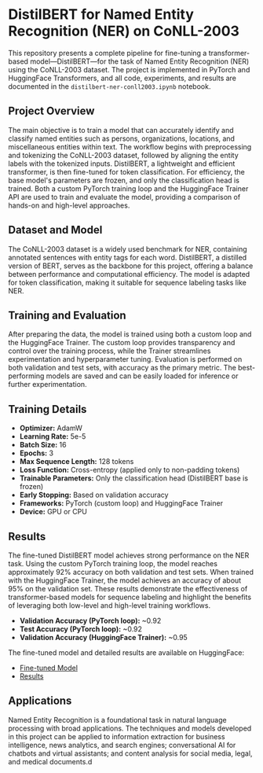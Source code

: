 # DistilBERT for Named Entity Recognition (NER) on CoNLL-2003

This repository presents a complete pipeline for fine-tuning a transformer-based model—DistilBERT—for the task of Named Entity Recognition (NER) using the CoNLL-2003 dataset. The project is implemented in PyTorch and HuggingFace Transformers, and all code, experiments, and results are documented in the `distilbert-ner-conll2003.ipynb` notebook.

## Project Overview

The main objective is to train a model that can accurately identify and classify named entities such as persons, organizations, locations, and miscellaneous entities within text. The workflow begins with preprocessing and tokenizing the CoNLL-2003 dataset, followed by aligning the entity labels with the tokenized inputs. DistilBERT, a lightweight and efficient transformer, is then fine-tuned for token classification. For efficiency, the base model's parameters are frozen, and only the classification head is trained. Both a custom PyTorch training loop and the HuggingFace Trainer API are used to train and evaluate the model, providing a comparison of hands-on and high-level approaches.

## Dataset and Model

The CoNLL-2003 dataset is a widely used benchmark for NER, containing annotated sentences with entity tags for each word. DistilBERT, a distilled version of BERT, serves as the backbone for this project, offering a balance between performance and computational efficiency. The model is adapted for token classification, making it suitable for sequence labeling tasks like NER.

## Training and Evaluation

After preparing the data, the model is trained using both a custom loop and the HuggingFace Trainer. The custom loop provides transparency and control over the training process, while the Trainer streamlines experimentation and hyperparameter tuning. Evaluation is performed on both validation and test sets, with accuracy as the primary metric. The best-performing models are saved and can be easily loaded for inference or further experimentation.

## Training Details

- **Optimizer:** AdamW
- **Learning Rate:** 5e-5
- **Batch Size:** 16
- **Epochs:** 3
- **Max Sequence Length:** 128 tokens
- **Loss Function:** Cross-entropy (applied only to non-padding tokens)
- **Trainable Parameters:** Only the classification head (DistilBERT base is frozen)
- **Early Stopping:** Based on validation accuracy
- **Frameworks:** PyTorch (custom loop) and HuggingFace Trainer
- **Device:** GPU or CPU

## Results

The fine-tuned DistilBERT model achieves strong performance on the NER task. Using the custom PyTorch training loop, the model reaches approximately 92% accuracy on both validation and test sets. When trained with the HuggingFace Trainer, the model achieves an accuracy of about 95% on the validation set. These results demonstrate the effectiveness of transformer-based models for sequence labeling and highlight the benefits of leveraging both low-level and high-level training workflows.

- **Validation Accuracy (PyTorch loop):** ~0.92
- **Test Accuracy (PyTorch loop):** ~0.92
- **Validation Accuracy (HuggingFace Trainer):** ~0.95

The fine-tuned model and detailed results are available on HuggingFace:
- [Fine-tuned Model](https://huggingface.co/aren-golazizian/distilbert-ner-finetuned-conll2003)
- [Results](https://huggingface.co/aren-golazizian/results)

## Applications

Named Entity Recognition is a foundational task in natural language processing with broad applications. The techniques and models developed in this project can be applied to information extraction for business intelligence, news analytics, and search engines; conversational AI for chatbots and virtual assistants; and content analysis for social media, legal, and medical documents.d